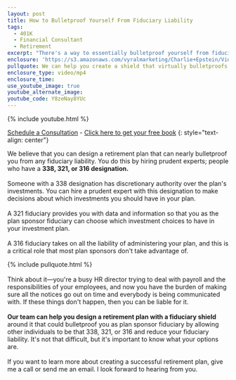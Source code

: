 ```yaml
---
layout: post
title: How to Bulletproof Yourself From Fiduciary Liability
tags:
  - 401K
  - Financial Consultant
  - Retirement
excerpt: "There's a way to essentially bulletproof yourself from fiduciary liability when it comes to your employee's plans. Here's how."
enclosure: 'https://s3.amazonaws.com/vyralmarketing/Charlie+Epstein/Videos/2017+Videos/Hiring+Designated+Specialists+-+The+401K+Coach.mp4'
pullquote: We can help you create a shield that virtually bulletproofs you from fiduciary responsibility.
enclosure_type: video/mp4
enclosure_time:
use_youtube_image: true
youtube_alternate_image:
youtube_code: Y8zeNay8YUc
---
```



{% include youtube.html %}

[Schedule a Consultation](https://secure.scheduleonce.com/Consultation-EpsteinFinancial) - [Click here to get your free book](https://www.epsteinfinancial.com/free-book-offer.html)
{: style="text-align: center"}

We believe that you can design a retirement plan that can nearly bulletproof you from any fiduciary liability. You do this by hiring prudent experts; people who have a **338, 321, or 316 designation.&nbsp;**
<br>&nbsp;
<br>Someone with a 338 designation has discretionary authority over the plan's investments. You can hire a prudent expert with this designation to make decisions about which investments you should have in your plan.&nbsp;
<br>&nbsp;
<br>A 321 fiduciary provides you with data and information so that you as the plan sponsor fiduciary can choose which investment choices to have in your investment plan.
<br>&nbsp;
<br>A 316 fiduciary takes on all the liability of administering your plan, and this is a critical role that most plan sponsors don't take advantage of.&nbsp;

{% include pullquote.html %}
<br>&nbsp;
<br>Think about it—you're a busy HR director trying to deal with payroll and the responsibilities of your employees, and now you have the burden of making sure all the notices go out on time and everybody is being communicated with. If these things don't happen, then you can be liable for it.
<br>&nbsp;
<br>**Our team can help you design a retirement plan with a fiduciary shield** around it that could bulletproof you as plan sponsor fiduciary by allowing other individuals to be that 338, 321, or 316 and reduce your fiduciary liability. It's not that difficult, but it's important to know what your options are.
<br>&nbsp;
<br>If you want to learn more about creating a successful retirement plan, give me a call or send me an email. I look forward to hearing from you.